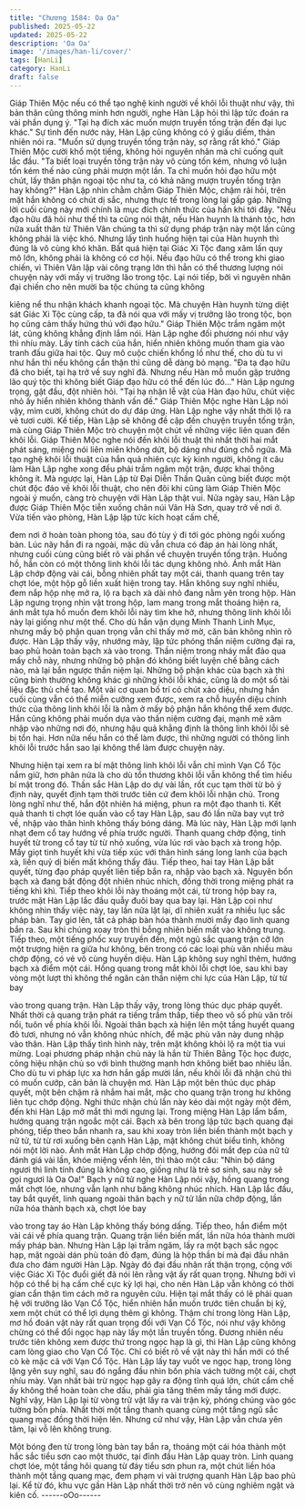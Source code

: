 ```yaml
---
title: "Chương 1584: Oa Oa"
published: 2025-05-22
updated: 2025-05-22
description: 'Oa Oa'
image: '/images/han-li/cover/'
tags: [HanLi]
category: HanLi
draft: false
---
```


Giáp Thiên Mộc nếu có thể tạo nghệ kinh người về khôi lỗi thuật
như vậy, thì bản thân cũng thông minh hơn người, nghe Hàn Lập
hỏi thì lập tức đoán ra vài phần dụng ý.
"Tại hạ đích xác muốn mượn truyền tống trận đến đại lục khác."
Sự tình đến nước này, Hàn Lập cũng không có ý giấu diếm, thản
nhiên nói ra.
"Muốn sử dụng truyền tống trận này, sợ rằng rất khó."
Giáp Thiên Mộc cười khổ một tiếng, không hỏi nguyên nhân mà
chỉ cuống quít lắc đầu.
"Ta biết loại truyền tống trận này vô cùng tốn kém, nhưng vô luận
tốn kém thế nào cũng phải mượn một lần. Ta chỉ muốn hỏi đạo
hữu một chút, lấy thân phận ngoại tộc như ta, có khả năng mượn
truyền tống trận hay không?"
Hàn Lập nhìn chằm chằm Giáp Thiên Mộc, chậm rãi hỏi, trên mặt
hắn không có chút dị sắc, nhưng thực tế trong lòng lại gấp gáp.
Những lời cuối cùng này mới chính là mục đích chính thức của
hắn khi tới đây.
"Nếu đạo hữu đã hỏi như thế thì ta cũng nói thật, nếu Hàn huynh
là thánh tộc, hơn nữa xuất thân từ Thiên Vân chúng ta thì sử dụng
pháp trận này một lần cũng không phải là việc khó. Nhưng lấy tình
huống hiện tại của Hàn huynh thì đúng là vô cùng khó khăn. Bất
quá hiện tại Giác Xi Tộc đang xâm lấn quy mô lớn, không phải là
không có cơ hội. Nếu đạo hữu có thể trong khi giao chiến, vì
Thiên Vân lập vài công trạng lớn thì hẳn có thể thương lượng nói
chuyện này với mấy vị trưởng lão trong tộc. Lại nói tiếp, bởi vì
nguyên nhân đại chiến cho nên mười ba tộc chúng ta cũng không

kiêng nể thu nhận khách khanh ngoại tộc. Mà chuyện Hàn huynh
từng diệt sát Giác Xi Tộc cùng cấp, ta đã nói qua với mấy vị
trưởng lão trong tộc, bọn họ cũng cảm thấy hứng thú với đạo
hữu."
Giáp Thiên Mộc trầm ngâm một lát, cũng không khẳng định lắm
nói. Hàn Lập nghe đối phương nói như vậy thì nhíu mày.
Lấy tính cách của hắn, hiển nhiên không muốn tham gia vào tranh
đấu giữa hai tộc. Quy mô cuộc chiến khổng lồ như thế, cho dù tu
vi như hắn thì nếu không cẩn thận thì cũng dễ dàng bỏ mạng.
"Đa tạ đạo hữu đã cho biết, tại hạ trở về suy nghĩ đã. Nhưng nếu
Hàn mỗ muốn gặp trưởng lão quý tộc thì không biết Giáp đạo hữu
có thể đến lúc đó..."
Hàn Lập ngưng trọng, gật đầu, đột nhiên hỏi.
"Tại hạ nhận lễ vật của Hàn đạo hữu, chút việc nhỏ ấy hiển nhiên
không thành vấn đề."
Giáp Thiên Mộc nghe Hàn Lập nói vậy, mỉm cười, không chút do
dự đáp ứng. Hàn Lập nghe vậy nhất thời lộ ra vẻ tươi cười.
Kế tiếp, Hàn Lập sẽ không đề cập đến chuyện truyền tống trận,
mà cùng Giáp Thiên Mộc trò chuyện một chút về những việc liên
quan đến khôi lỗi.
Giáp Thiên Mộc nghe nói đến khôi lỗi thuật thì nhất thời hai mắt
phát sáng, miệng nói liên miên không dứt, bộ dáng như đúng chỗ
ngứa.
Mà tạo nghệ khôi lỗi thuật của hắn quả nhiên cực kỳ kinh người,
không ít câu làm Hàn Lập nghe xong đều phải trầm ngâm một
trận, được khai thông không ít. Mà ngược lại, Hàn Lập từ Đại
Diễn Thần Quân cũng biết được một chút độc đáo về khôi lỗi
thuật, cho nên đôi khi cũng làm Giáp Thiên Mộc ngoài ý muốn,
càng trò chuyện với Hàn Lập thật vui. Nửa ngày sau, Hàn Lập
được Giáp Thiên Mộc tiễn xuống chân núi Vân Hà Sơn, quay trở
về nơi ở. Vừa tiến vào phòng, Hàn Lập lập tức kích hoạt cấm chế,

đem nơi ở hoàn toàn phong tỏa, sau đó tùy ý đi tới góc phòng
ngồi xuống bàn.
Lúc nãy hắn đi ra ngoài, mặc dù vẫn chưa có đáp án hài lòng
nhất, nhưng cuối cùng cũng biết rõ vài phần về chuyện truyền
tống trận. Huống hồ, hắn còn có một thông linh khôi lỗi tác dụng
không nhỏ.
Ánh mắt Hàn Lập chớp động vài cái, bỗng nhiên phất tay một cái,
thanh quang trên tay chợt lóe, một hộp gỗ liền xuất hiện trong tay.
Hắn không suy nghĩ nhiều, đem nắp hộp nhẹ mở ra, lộ ra bạch xà
dài nhỏ đang nằm yên trong hộp.
Hàn Lập ngưng trọng nhìn vật trong hộp, lam mang trong mắt
thoáng hiện ra, ánh mắt tựa hồ muốn đem khôi lỗi này tìm khe hở,
nhưng thông linh khôi lỗi này lại giống như một thể.
Cho dù hắn vận dụng Minh Thanh Linh Mục, nhưng mấy bộ phận
quan trọng vẫn chỉ thấy mờ mờ, căn bản không nhìn rõ được.
Hàn Lập thấy vậy, nhướng mày, lập tức phóng thần niệm cường
đại ra, bao phủ hoàn toàn bạch xà vào trong.
Thần niệm trong nháy mắt đảo qua mấy chỗ này, nhưng những
bộ phận đó không biết luyện chế bằng cách nào, mà lại bắn
ngược thần niệm lại.
Những bộ phận khác của bạch xà thì cũng bình thường không
khác gì những khôi lỗi khác, cũng là do một số tài liệu đặc thù chế
tạo. Một vài cơ quan bố trí có chút xảo diệu, nhưng hắn cuối cùng
vẫn có thể miễn cưỡng xem được, xem ra chỗ huyền diệu chính
thức của thông linh khôi lỗi là nằm ở mấy bộ phận hắn không thể
xem được.
Hắn cũng không phải muốn dựa vào thần niệm cường đại, mạnh
mẽ xâm nhập vào những nơi đó, nhưng hậu quả khẳng định là
thông linh khôi lỗi sẽ bị tổn hại.
Hơn nữa nếu hắn có thể làm được, thì những người có thông linh
khôi lỗi trước hắn sao lại không thể làm được chuyện này.

Nhưng hiện tại xem ra bí mật thông linh khôi lỗi vẫn chỉ mình Vạn
Cổ Tộc nắm giữ, hơn phân nửa là cho dù tổn thương khôi lỗi vẫn
không thể tìm hiểu bí mật trong đó.
Thần sắc Hàn Lập do dự vài lần, rốt cục tạm thời từ bỏ ý định này,
quyết định tạm thời trước tiên cứ đem khôi lỗi nhận chủ. Trong
lòng nghĩ như thế, hắn đột nhiên há miệng, phun ra một đạo
thanh ti. Kết quả thanh ti chợt lóe quấn vào cổ tay Hàn Lập, sau
đó lần nữa bay vụt trở về, nhập vào thân hình không thấy bóng
dáng. Mà lúc này, Hàn Lập mới lạnh nhạt đem cổ tay hướng về
phía trước người.
Thanh quang chớp động, tinh huyết từ trong cổ tay từ từ nhỏ
xuống, vừa lúc rơi vào bạch xà trong hộp.
Mấy giọt tinh huyết khi vừa tiếp xúc với thân hình sáng long lanh
của bạch xà, liền quỷ dị biến mất không thấy đâu.
Tiếp theo, hai tay Hàn Lập bắt quyết, từng đạo pháp quyết liên
tiếp bắn ra, nhập vào bạch xà. Nguyên bổn bạch xà đang bất
động đột nhiên nhúc nhích, đồng thời trong miệng phát ra tiếng
khì khì.
Tiếp theo khôi lỗi này thoáng một cái, từ trong hộp bay ra, trước
mặt Hàn Lập lắc đầu quẫy đuôi bay qua bay lại.
Hàn Lập coi như không nhìn thấy việc này, tay lần nữa lật lại, dĩ
nhiên xuất ra nhiều lục sắc pháp bàn. Tay giơ lên, tất cả pháp bàn
hóa thành mười mấy đạo linh quang bắn ra.
Sau khi chúng xoay tròn thì bỗng nhiên biến mất vào không trung.
Tiếp theo, một tiếng phốc xuy truyền đến, một ngũ sắc quang trận
cỡ lớn một trượng hiện ra giữa hư không, bên trong có các loại
phù văn nhiều màu chớp động, có vẻ vô cùng huyền diệu. Hàn
Lập không suy nghĩ thêm, hướng bạch xà điểm một cái.
Hồng quang trong mắt khôi lỗi chợt lóe, sau khi bay vòng một lượt
thì không thể ngăn cản thần niệm chi lực của Hàn Lập, từ từ bay

vào trong quang trận. Hàn Lập thấy vậy, trong lòng thúc dục pháp
quyết.
Nhất thời cả quang trận phát ra tiếng trầm thấp, tiếp theo vô số
phù văn trôi nổi, tuôn về phía khôi lỗi.
Ngoài thân bạch xà hiện lên một tầng huyết quang đỏ tươi, nhưng
nó vẫn không nhúc nhích, để mặc phù văn này dung nhập vào
thân. Hàn Lập thấy tình hình này, trên mặt không khỏi lộ ra một tia
vui mừng.
Loại phương pháp nhận chủ này là hắn từ Thiên Bằng Tộc học
được, công hiệu nhận chủ so với bình thường mạnh hơn không
biết bao nhiêu lần.
Cho dù tu vi pháp lực xa hơn hắn gấp mười lần, nếu khôi lỗi đã
nhận chủ thì có muốn cướp, căn bản là chuyện mơ.
Hàn Lập một bên thúc dục pháp quyết, một bên chậm rã nhắm
hai mắt, mặc cho quang trận trong hư không liên tục chớp động.
Nghi thức nhận chủ lần này kéo dài một ngày một đêm, đến khi
Hàn Lập mở mắt thì mới ngưng lại. Trong miệng Hàn Lập lẩm
bẩm, hướng quang trận ngoắc một cái.
Bạch xà bên trong lập tức bạch quang đại phóng, tiếp theo bắn
nhanh ra, sau khi xoay tròn liền biến thành một bạch y nữ tử, từ
từ rơi xuống bên cạnh Hàn Lập, mặt không chút biểu tình, không
nói một lời nào.
Ánh mắt Hàn Lập chớp động, hướng đôi mắt đẹp của nữ tử đánh
giá vài lần, khóe miệng vểnh lên, thì thào một câu: "Nhin bộ dáng
ngươi thì linh tính đúng là không cao, giống như là trẻ sơ sinh, sau
này sẽ gọi ngươi là Oa Oa!"
Bạch y nữ tử nghe Hàn Lập nói vậy, hồng quang trong mắt chợt
lóe, nhưng vẫn lạnh như băng không nhúc nhích.
Hàn Lập lắc đầu, tay bắt quyết, linh quang ngoài thân bạch y nữ
tử lần nữa chớp động, lần nữa hóa thành bạch xà, chợt lóe bay

vào trong tay áo Hàn Lập không thấy bóng dấng. Tiếp theo, hắn
điểm một vài cái về phía quang trận. Quang trận liền biến mất, lần
nữa hóa thành mười mấy pháp bàn.
Nhưng Hàn Lập lại trầm ngâm, lấy ra một bạch sắc ngọc hạp, mặt
ngoài dán phù toản đỏ đạm, đúng là hộp thần bí mà đại đầu nhân
đưa cho đám người Hàn Lập.
Ngày đó đại đầu nhân rất thận trọng, cộng với việc Giác Xi Tộc
đuổi giết đã nói lên rằng vật ấy rất quan trọng. Nhưng bởi vì hộp
có thể bị hạ cấm chế cực kỳ lợi hại, cho nên Hàn Lập vẫn không
có thời gian cẩn thận tìm cách mở ra nguyên cứu.
Hiện tại mắt thấy có lẽ phải quan hệ với trưởng lão Vạn Cổ Tộc,
hiển nhiên hắn muốn trước tiên chuẩn bị kỹ, xem một chút có thể
lợi dụng thêm gì không.
Thậm chí trong lòng Hàn Lập, mơ hồ đoán vật này rất quan trọng
đối với Vạn Cổ Tộc, nói như vậy không chừng có thể đổi ngọc
hạp này lấy một lần truyền tống.
Đương nhiên nếu trước tiên không xem được thứ trong ngọc hạp
là gì, thì Hàn Lập cũng không cam lòng giao cho Vạn Cổ Tộc. Chỉ
có biết rõ về vật này thì hắn mới có thể cò kè mặc cả với Vạn Cổ
Tộc.
Hàn Lập lấy tay vuốt ve ngọc hạp, trong lòng lặng yên suy nghĩ,
sau đó ngẩng đầu nhìn bốn phía vách tường một cái, chợt nhíu
mày.
Vạn nhất bài trừ ngọc hạp gây ra động tĩnh quá lớn, chút cấm chế
ấy không thể hoàn toàn che dấu, phải gia tăng thêm mấy tầng
mới được.
Nghĩ vậy, Hàn Lập lại từ vòng trữ vật lấy ra vài trận kỳ, phóng
chúng vào góc tường bốn phía.
Nhất thời một tầng thanh quang cùng một tầng ngũ sắc quang
mạc đồng thời hiện lên. Nhưng cứ như vậy, Hàn Lập vẫn chưa
yên tâm, lại vỗ lên không trung.

Một bóng đen từ trong lòng bàn tay bắn ra, thoáng một cái hóa
thành một hắc sắc tiểu sơn cao một thước, tại đỉnh đầu Hàn Lập
quay tròn.
Linh quang chợt lóe, một tầng hôi quang từ đáy tiểu sơn phun ra,
một chút liền hóa thành một tầng quang mạc, đem phạm vi vài
trượng quanh Hàn Lập bao phủ lại.
Kể từ đó, khu vực gần Hàn Lập nhất thời trở nên vô cùng nghiêm
ngặt và kiên cố.
------oOo------
